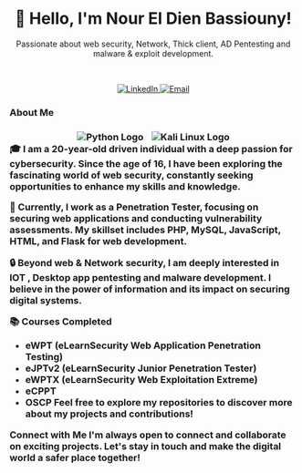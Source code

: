 <div align="center">
  <h1>👋 Hello, I'm Nour El Dien Bassiouny!</h1>
  <p>Passionate about web security, Network, Thick client, AD Pentesting and malware & exploit development.</p>
  <br>
  <p>
    <a href="https://www.linkedin.com/in/nour-el-dien-bassiouny-054674250/">
      <img src="https://img.shields.io/badge/LinkedIn-0077B5?style=for-the-badge&logo=linkedin&logoColor=white" alt="LinkedIn">
    </a>
    <a href="mailto:nourbassuni1@gmail.com">
      <img src="https://img.shields.io/badge/Email-D14836?style=for-the-badge&logo=gmail&logoColor=white" alt="Email">
    </a>
  </p>
</div>
<h3>About Me<h3>
<div align="center">
  <img src="https://img.icons8.com/color/48/000000/python.png" alt="Python Logo" style="margin-right: 10px;">
  <img src="https://img.icons8.com/color/48/000000/kali-linux.png" alt="Kali Linux Logo">
</div>
🎓 I am a 20-year-old driven individual with a deep passion for cybersecurity. Since the age of 16, I have been exploring the fascinating world of web security, constantly seeking opportunities to enhance my skills and knowledge.

💼 Currently, I work as a Penetration Tester, focusing on securing web applications and conducting vulnerability assessments. My skillset includes PHP, MySQL, JavaScript, HTML, and Flask for web development.

🔒 Beyond web & Network security, I am deeply interested in IOT , Desktop app pentesting and malware development. I believe in the power of information and its impact on securing digital systems.

📚 Courses Completed
- eWPT (eLearnSecurity Web Application Penetration Testing)
- eJPTv2 (eLearnSecurity Junior Penetration Tester)
- eWPTX (eLearnSecurity Web Exploitation Extreme)
- eCPPT
- OSCP
Feel free to explore my repositories to discover more about my projects and contributions!

Connect with Me
I'm always open to connect and collaborate on exciting projects. Let's stay in touch and make the digital world a safer place together!

<div align="center">

</div>
